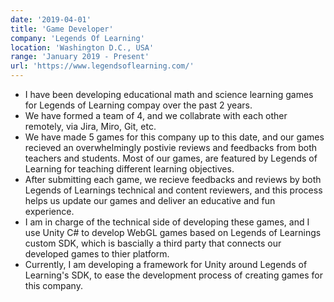 ```yaml
---
date: '2019-04-01'
title: 'Game Developer'
company: 'Legends Of Learning'
location: 'Washington D.C., USA'
range: 'January 2019 - Present'
url: 'https://www.legendsoflearning.com/'
---
```


- I have been developing educational math and science learning games for Legends of Learning compay over the past 2 years. 
- We have formed a team of 4, and we collabrate with each other remotely, via Jira, Miro, Git, etc.
- We have made 5 games for this company up to this date, and our games recieved an overwhelmingly postivie reviews and feedbacks from both teachers and students. Most of our games, are featured by Legends of Learning for teaching different learning objectives.
- After submitting each game, we recieve feedbacks and reviews by both Legends of Learnings technical and content reviewers, and this process helps us update our games and deliver an educative and fun experience.
- I am in charge of the technical side of developing these games, and I use Unity C# to develop WebGL games based on Legends of Learnings custom SDK, which is bascially a third party that connects our developed games to thier platform.
- Currently, I am developing a framework for Unity around Legends of Learning's SDK, to ease the development process of creating games for this company.
